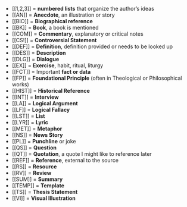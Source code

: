 - [[1,2,3]] = **numbered lists** that organize the author’s ideas
- [[AN]] = **Anecdote**, an illustration or story
- [[BIO]] = **Biographical reference**
- [[BK]] = **Book**, a book is mentioned
- [[COM]] = **Commentary**, explanatory or critical notes
- [[CS!]] = **Controversial Statement**
- [[DEF]] = **Definition**, definition provided or needs to be looked up
- [[DES]] = **Description**
- [[DLG]] = **Dialogue**
- [[EX]] = **Exercise**, habit, ritual, liturgy
- [[FCT]] = Important **fact or data**
- [[FP]] = **Foundational Principle** (often in Theological or Philosophical works)
- [[HIST]] = **Historical Reference**
- [[INT]] = **Interview**
- [[LA]] = **Logical Argument**
- [[LF]] = **Logical Fallacy**
- [[LST]] = **List**
- [[LYR]] = **Lyric**
- [[MET]] = **Metaphor**
- [[NS]] = **News Story**
- [[PL]] = **Punchline** or joke
- [[QS]] = **Question**
- [[QT]] = **Quotation**, a quote I might like to reference later
- [[REF]] = **Reference**, external to the source
- [[RS]] = **Resource**
- [[RV]] = **Review**
- [[SUM]] = **Summary**
- [[TEMP]] = **Template**
- [[TS]] = **Thesis Statement**
- [[VI]] = **Visual Illustration**
